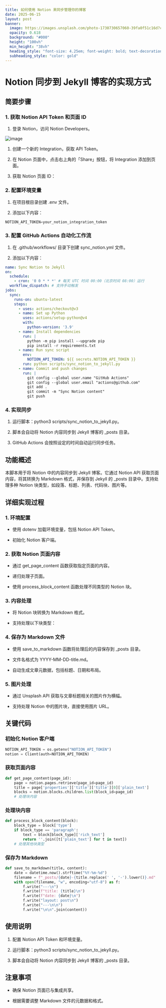 ```yaml
---
title: 如何使用 Notion 来同步管理你的博客
date: 2025-06-15
layout: post
banner:
  image: https://images.unsplash.com/photo-1730730657060-39fa0f51c16d?crop=entropy&cs=tinysrgb&fit=max&fm=jpg&ixid=M3w2OTIwMzJ8MHwxfHJhbmRvbXx8fHx8fHx8fDE3NDk5NTI3NzZ8&ixlib=rb-4.1.0&q=80&w=1080
  opacity: 0.618
  background: "#000"
  height: "100vh"
  min_height: "38vh"
  heading_style: "font-size: 4.25em; font-weight: bold; text-decoration: underline"
  subheading_style: "color: gold"
---
```


# Notion 同步到 Jekyll 博客的实现方式

## 简要步骤

### 1. 获取 Notion API Token 和页面 ID

1. 登录 Notion，访问 Notion Developers。

![image](https://prod-files-secure.s3.us-west-2.amazonaws.com/a7a0cc5a-89b9-4cda-8686-1fba0ca52f40/d19c1afe-dea5-4312-9333-786b0ba83054/image.png?X-Amz-Algorithm=AWS4-HMAC-SHA256&X-Amz-Content-Sha256=UNSIGNED-PAYLOAD&X-Amz-Credential=ASIAZI2LB4667J6WRL3D%2F20250615%2Fus-west-2%2Fs3%2Faws4_request&X-Amz-Date=20250615T015935Z&X-Amz-Expires=3600&X-Amz-Security-Token=IQoJb3JpZ2luX2VjEFIaCXVzLXdlc3QtMiJHMEUCIQCO563KLQzUDjzkbV%2F9AdXl9lgANtS1wlWwIb29FP%2BvggIgTCuKcKqQxVndF30Nh1NR30gkoDRlf6sB8SkhxhWjM%2Bkq%2FwMIOxAAGgw2Mzc0MjMxODM4MDUiDHxPNBaByO0vAUP0gircA9aHKF2elR%2BP8a%2B2O%2FX3k4Nyy8urmClF2oyCWxDs6F7kLLJaXYU8Nkg%2FPbnWaQiHiaQ3avHHV%2FMeKDlfGnTE7k50vlttiSmh7mRG0fBedueklWI0t%2FVvYf700d2l%2F8NwysAMhpPbXK8RLmFzcJmYijSz8ZGXwqcjK4bOPEtfo%2BGlN3cHzn1yqP464K74xT5sZS5x%2FjI54fl7hwHjP54i5BYxV%2FVfwdR50DGMcf3lCok%2BxVbt%2F2aCXokVmWefE380OUkwBpomPf119Yti3mv9bCRk1UXlu0TFtjUo9W9VkDmOga5szWQUg%2F76XPLfVYFpdWmq83MOl8k6tE3O5lxTM795DOUUMXMLi4qoAEEpnhpxPCeaCKXjqH5K6%2BuQDzgAC3VL1Xbvv5oLhHhs%2B%2F5Nb6qeR295nf3CtgIoNpAJ7ED7OLxiBnbqMDCdsQrFjMDNZ2jNhDW1ZrkKldlulIduAAcNmHSjC%2BLMsYVbUye2WkQDJ3ncxTC99AKTnZ6FtpGXslrHk0OAEnsfdv4DDPGrrEOuMiDLoBN80x%2FtktV1iF1VIVJYRgnYVVIsma3fQRDJZIy0EWOHZSxdzHmd2aWOcVejGuOVwxWOJgyFQKWa5dWkRZKpnIoSVD3AXo8tMPTJuMIGOqUB0xf90l3VREgPiKHLEhYfh1QQJVzVozzMdvRyhoVR8YC%2FPtPyawy886ajRenNuN6%2BnalvQJSv624C%2B%2FH256NNQfY3Pk%2F%2F0pfA4eaVVo9pN3c3v1MReK8eMb3UGCkwu%2BN2Uh4LesCTtHsnWagnQPayhRp2DZLsdi3TP32DKct0%2BWsujvJ8hfU3A0Mfs%2FCkHB9WmCABBIh1X9v8Csb15vRlm4P8Aat3&X-Amz-Signature=1d8fb031fe5f6e1ca8ac1e74568f5eee92529250de5b189e66d04ad3a1a31b63&X-Amz-SignedHeaders=host&x-amz-checksum-mode=ENABLED&x-id=GetObject)

1. 创建一个新的 Integration，获取 API Token。

1. 在 Notion 页面中，点击右上角的「Share」按钮，将 Integration 添加到页面。

1. 获取 Notion 页面 ID：


### 2. 配置环境变量

1. 在项目根目录创建 .env 文件。

1. 添加以下内容：

```javascript
NOTION_API_TOKEN=your_notion_integration_token
```

### 3. 配置 GitHub Actions 自动化工作流

1. 在 .github/workflows/ 目录下创建 sync_notion.yml 文件。

1. 添加以下内容：

```yaml
name: Sync Notion to Jekyll
on:
  schedule:
    - cron: '0 0 * * *' # 每天 UTC 时间 00:00（北京时间 08:00）运行
  workflow_dispatch: # 支持手动触发
jobs:
  sync:
    runs-on: ubuntu-latest
    steps:
      - uses: actions/checkout@v3
      - name: Set up Python
        uses: actions/setup-python@v4
        with:
          python-version: '3.9'
      - name: Install dependencies
        run: |
          python -m pip install --upgrade pip
          pip install -r requirements.txt
      - name: Run sync script
        env:
          NOTION_API_TOKEN: ${{ secrets.NOTION_API_TOKEN }}
        run: python scripts/sync_notion_to_jekyll.py
      - name: Commit and push changes
        run: |
          git config --global user.name "GitHub Actions"
          git config --global user.email "actions@github.com"
          git add .
          git commit -m "Sync Notion content"
          git push
```

### 4. 实现同步

1. 运行脚本：python3 scripts/sync_notion_to_jekyll.py。

1. 脚本会自动将 Notion 内容同步到 Jekyll 博客的 _posts 目录。

1. GitHub Actions 会按照设定的时间自动运行同步任务。

## 功能概述

本脚本用于将 Notion 中的内容同步到 Jekyll 博客。它通过 Notion API 获取页面内容，将其转换为 Markdown 格式，并保存到 Jekyll 的 _posts 目录中。支持处理多种 Notion 块类型，如段落、标题、列表、代码块、图片等。

## 详细实现过程

### 1. 环境配置

- 使用 dotenv 加载环境变量，包括 Notion API Token。

- 初始化 Notion 客户端。

### 2. 获取 Notion 页面内容

- 通过 get_page_content 函数获取指定页面的内容。

- 递归处理子页面。

- 使用 process_block_content 函数处理不同类型的 Notion 块。

### 3. 内容处理

- 将 Notion 块转换为 Markdown 格式。

- 支持处理以下块类型：


### 4. 保存为 Markdown 文件

- 使用 save_to_markdown 函数将处理后的内容保存到 _posts 目录。

- 文件名格式为 YYYY-MM-DD-title.md。

- 自动生成文章元数据，包括标题、日期和布局。

### 5. 图片处理

- 通过 Unsplash API 获取与文章标题相关的图片作为横幅。

- 支持处理 Notion 中的图片块，直接使用图片 URL。

## 关键代码

### 初始化 Notion 客户端

```python
NOTION_API_TOKEN = os.getenv("NOTION_API_TOKEN")
notion = Client(auth=NOTION_API_TOKEN)
```

### 获取页面内容

```python
def get_page_content(page_id):
    page = notion.pages.retrieve(page_id=page_id)
    title = page['properties']['title']['title'][0]['plain_text']
    blocks = notion.blocks.children.list(block_id=page_id)
    # 处理块内容
```

### 处理块内容

```python
def process_block_content(block):
    block_type = block['type']
    if block_type == 'paragraph':
        text = block[block_type]['rich_text']
        return ''.join([t['plain_text'] for t in text])
    # 处理其他块类型
```

### 保存为 Markdown

```python
def save_to_markdown(title, content):
    date = datetime.now().strftime("%Y-%m-%d")
    filename = f"_posts/{date}-{title.replace(' ', '-').lower()}.md"
    with open(filename, "w", encoding="utf-8") as f:
        f.write("---\n")
        f.write(f"title: {title}\n")
        f.write(f"date: {date}\n")
        f.write("layout: post\n")
        f.write("---\n\n")
        f.write("\n\n".join(content))
```

## 使用说明

1. 配置 Notion API Token 和环境变量。

1. 运行脚本：python3 scripts/sync_notion_to_jekyll.py。

1. 脚本会自动将 Notion 内容同步到 Jekyll 博客的 _posts 目录。

## 注意事项

- 确保 Notion 页面已与集成共享。

- 根据需要调整 Markdown 文件的元数据和格式。